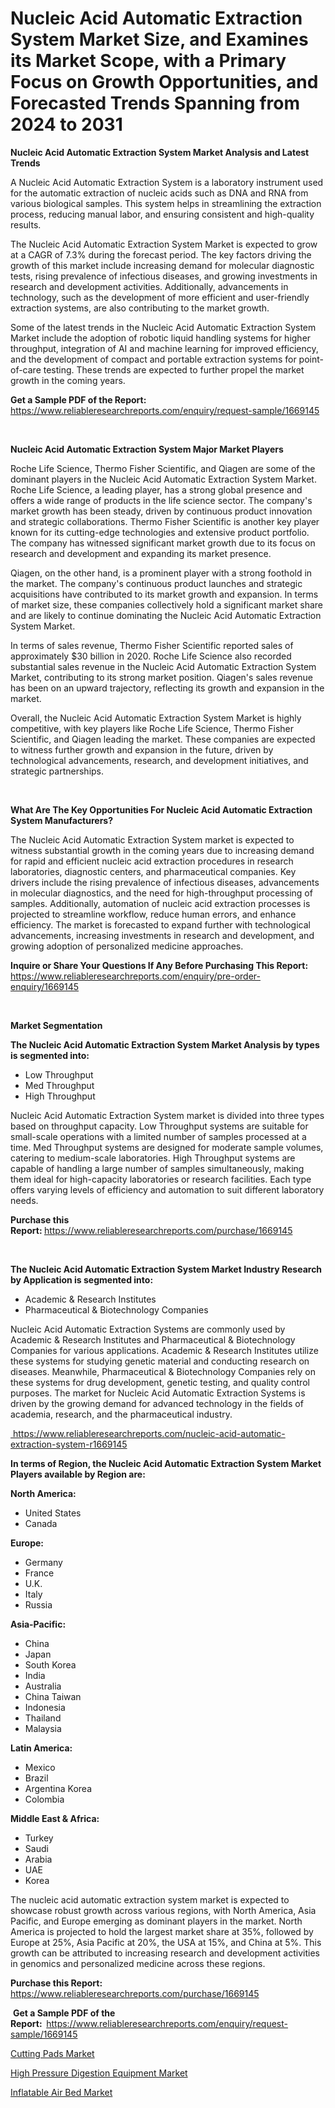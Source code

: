 <p><h1>Nucleic Acid Automatic Extraction System Market Size, and Examines its Market Scope, with a Primary Focus on Growth Opportunities, and Forecasted Trends Spanning from 2024 to 2031</h1></p><p><strong>Nucleic Acid Automatic Extraction System Market Analysis and Latest Trends</strong></p>
<p><p>A Nucleic Acid Automatic Extraction System is a laboratory instrument used for the automatic extraction of nucleic acids such as DNA and RNA from various biological samples. This system helps in streamlining the extraction process, reducing manual labor, and ensuring consistent and high-quality results.</p><p>The Nucleic Acid Automatic Extraction System Market is expected to grow at a CAGR of 7.3% during the forecast period. The key factors driving the growth of this market include increasing demand for molecular diagnostic tests, rising prevalence of infectious diseases, and growing investments in research and development activities. Additionally, advancements in technology, such as the development of more efficient and user-friendly extraction systems, are also contributing to the market growth.</p><p>Some of the latest trends in the Nucleic Acid Automatic Extraction System Market include the adoption of robotic liquid handling systems for higher throughput, integration of AI and machine learning for improved efficiency, and the development of compact and portable extraction systems for point-of-care testing. These trends are expected to further propel the market growth in the coming years.</p></p>
<p><strong>Get a Sample PDF of the Report:&nbsp;</strong> <a href="https://www.reliableresearchreports.com/enquiry/request-sample/1669145">https://www.reliableresearchreports.com/enquiry/request-sample/1669145</a></p>
<p>&nbsp;</p>
<p><strong>Nucleic Acid Automatic Extraction System Major Market Players</strong></p>
<p><p>Roche Life Science, Thermo Fisher Scientific, and Qiagen are some of the dominant players in the Nucleic Acid Automatic Extraction System Market. Roche Life Science, a leading player, has a strong global presence and offers a wide range of products in the life science sector. The company's market growth has been steady, driven by continuous product innovation and strategic collaborations. Thermo Fisher Scientific is another key player known for its cutting-edge technologies and extensive product portfolio. The company has witnessed significant market growth due to its focus on research and development and expanding its market presence.</p><p>Qiagen, on the other hand, is a prominent player with a strong foothold in the market. The company's continuous product launches and strategic acquisitions have contributed to its market growth and expansion. In terms of market size, these companies collectively hold a significant market share and are likely to continue dominating the Nucleic Acid Automatic Extraction System Market.</p><p>In terms of sales revenue, Thermo Fisher Scientific reported sales of approximately $30 billion in 2020. Roche Life Science also recorded substantial sales revenue in the Nucleic Acid Automatic Extraction System Market, contributing to its strong market position. Qiagen's sales revenue has been on an upward trajectory, reflecting its growth and expansion in the market.</p><p>Overall, the Nucleic Acid Automatic Extraction System Market is highly competitive, with key players like Roche Life Science, Thermo Fisher Scientific, and Qiagen leading the market. These companies are expected to witness further growth and expansion in the future, driven by technological advancements, research, and development initiatives, and strategic partnerships.</p></p>
<p>&nbsp;</p>
<p><strong>What Are The Key Opportunities For Nucleic Acid Automatic Extraction System Manufacturers?</strong></p>
<p><p>The Nucleic Acid Automatic Extraction System market is expected to witness substantial growth in the coming years due to increasing demand for rapid and efficient nucleic acid extraction procedures in research laboratories, diagnostic centers, and pharmaceutical companies. Key drivers include the rising prevalence of infectious diseases, advancements in molecular diagnostics, and the need for high-throughput processing of samples. Additionally, automation of nucleic acid extraction processes is projected to streamline workflow, reduce human errors, and enhance efficiency. The market is forecasted to expand further with technological advancements, increasing investments in research and development, and growing adoption of personalized medicine approaches.</p></p>
<p><strong>Inquire or Share Your Questions If Any Before Purchasing This Report:</strong> <a href="https://www.reliableresearchreports.com/enquiry/pre-order-enquiry/1669145">https://www.reliableresearchreports.com/enquiry/pre-order-enquiry/1669145</a></p>
<p>&nbsp;</p>
<p><strong>Market Segmentation</strong></p>
<p><strong>The Nucleic Acid Automatic Extraction System Market Analysis by types is segmented into:</strong></p>
<p><ul><li>Low Throughput</li><li>Med Throughput</li><li>High Throughput</li></ul></p>
<p><p>Nucleic Acid Automatic Extraction System market is divided into three types based on throughput capacity. Low Throughput systems are suitable for small-scale operations with a limited number of samples processed at a time. Med Throughput systems are designed for moderate sample volumes, catering to medium-scale laboratories. High Throughput systems are capable of handling a large number of samples simultaneously, making them ideal for high-capacity laboratories or research facilities. Each type offers varying levels of efficiency and automation to suit different laboratory needs.</p></p>
<p><strong>Purchase this Report:&nbsp;</strong><a href="https://www.reliableresearchreports.com/purchase/1669145">https://www.reliableresearchreports.com/purchase/1669145</a></p>
<p>&nbsp;</p>
<p><strong>The Nucleic Acid Automatic Extraction System Market Industry Research by Application is segmented into:</strong></p>
<p><ul><li>Academic & Research Institutes</li><li>Pharmaceutical & Biotechnology Companies</li></ul></p>
<p><p>Nucleic Acid Automatic Extraction Systems are commonly used by Academic & Research Institutes and Pharmaceutical & Biotechnology Companies for various applications. Academic & Research Institutes utilize these systems for studying genetic material and conducting research on diseases. Meanwhile, Pharmaceutical & Biotechnology Companies rely on these systems for drug development, genetic testing, and quality control purposes. The market for Nucleic Acid Automatic Extraction Systems is driven by the growing demand for advanced technology in the fields of academia, research, and the pharmaceutical industry.</p></p>
<p><a href="https://www.reliableresearchreports.com/nucleic-acid-automatic-extraction-system-r1669145">&nbsp;https://www.reliableresearchreports.com/nucleic-acid-automatic-extraction-system-r1669145</a></p>
<p><strong>In terms of Region, the Nucleic Acid Automatic Extraction System Market Players available by Region are:</strong></p>
<p>
    <p> <strong> North America: </strong>
        <ul>
            <li>United States</li>
            <li>Canada</li>
        </ul>
        </p> 
    <p> <strong> Europe: </strong>
        <ul>
            <li>Germany</li>
            <li>France</li>
            <li>U.K.</li>
            <li>Italy</li>
            <li>Russia</li>
        </ul>
        </p> 
    <p> <strong> Asia-Pacific: </strong>
        <ul>
            <li>China</li>
            <li>Japan</li>
            <li>South Korea</li>
            <li>India</li>
            <li>Australia</li>
            <li>China Taiwan</li>
            <li>Indonesia</li>
            <li>Thailand</li>
            <li>Malaysia</li>
        </ul>
        </p> 
    <p> <strong> Latin America: </strong>
        <ul>
            <li>Mexico</li>
            <li>Brazil</li>
            <li>Argentina Korea</li>
            <li>Colombia</li>
        </ul>
        </p> 
    <p> <strong> Middle East & Africa: </strong>
        <ul>
            <li>Turkey</li>
            <li>Saudi</li>
            <li>Arabia</li>
            <li>UAE</li>
            <li>Korea</li>
        </ul>
    </p>
    </p>
<p><p>The nucleic acid automatic extraction system market is expected to showcase robust growth across various regions, with North America, Asia Pacific, and Europe emerging as dominant players in the market. North America is projected to hold the largest market share at 35%, followed by Europe at 25%, Asia Pacific at 20%, the USA at 15%, and China at 5%. This growth can be attributed to increasing research and development activities in genomics and personalized medicine across these regions.</p></p>
<p><strong>Purchase this Report: </strong><a href="https://www.reliableresearchreports.com/purchase/1669145">https://www.reliableresearchreports.com/purchase/1669145</a></p>
<p>&nbsp;<strong>Get a Sample PDF of the Report:&nbsp;&nbsp;</strong><a href="https://www.reliableresearchreports.com/enquiry/request-sample/1669145">https://www.reliableresearchreports.com/enquiry/request-sample/1669145</a></p>
<p><strong></strong></p>
<p><p><a href="https://www.linkedin.com/pulse/cutting-pads-market-report-reveals-latest-trends-growth-opportunities-c4rhf?trackingId=iy5vhmC4yiU5H53aVVtOSQ%3D%3D">Cutting Pads Market</a></p><p><a href="https://github.com/RickHolmes3/Market-Research-Report-List-4/blob/main/high-pressure-digestion-equipment-market.md">High Pressure Digestion Equipment Market</a></p><p><a href="https://www.linkedin.com/pulse/inflatable-air-bed-market-report-reveals-latest-trends-growth-wh9if?trackingId=TeBcuaCmfC%2B8GGdn0tK3Ag%3D%3D">Inflatable Air Bed Market</a></p></p>